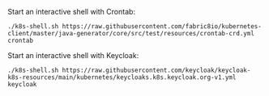 

Start an interactive shell with Crontab:
```
./k8s-shell.sh https://raw.githubusercontent.com/fabric8io/kubernetes-client/master/java-generator/core/src/test/resources/crontab-crd.yml crontab
```

Start an interactive shell with Keycloak:
```
./k8s-shell.sh https://raw.githubusercontent.com/keycloak/keycloak-k8s-resources/main/kubernetes/keycloaks.k8s.keycloak.org-v1.yml keycloak
```